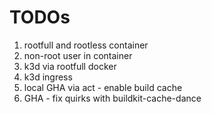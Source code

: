# TODOs

1. rootfull and rootless container
2. non-root user in container
3. k3d via rootfull docker
4. k3d ingress
5. local GHA via act - enable build cache
6. GHA - fix quirks with buildkit-cache-dance
